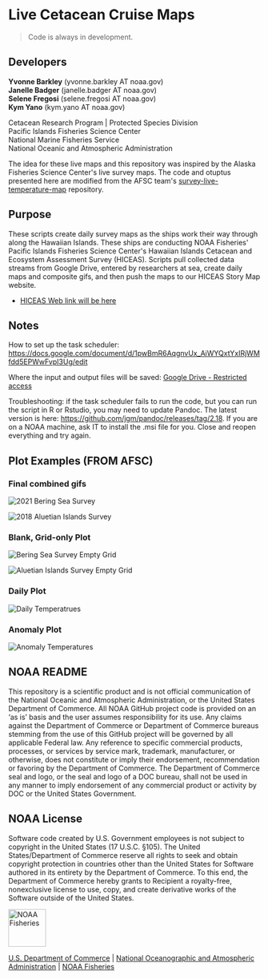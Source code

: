 # Live Cetacean Cruise Maps

> Code is always in development. 

## Developers

**Yvonne Barkley** (yvonne.barkley AT noaa.gov)  
**Janelle Badger** (janelle.badger AT noaa.gov)  
**Selene Fregosi** (selene.fregosi AT noaa.gov)   
**Kym Yano** (kym.yano AT noaa.gov)  

Cetacean Research Program | Protected Species Division  
Pacific Islands Fisheries Science Center  
National Marine Fisheries Service  
National Oceanic and Atmospheric Administration

The idea for these live maps and this repository was inspired by the Alaska Fisheries Science Center's live survey maps. The code and otuptus presented here are modified from the AFSC team's [survey-live-temperature-map](https://github.com/afsc-gap-products/survey-live-temperature-map) repository. 

## Purpose

These scripts create daily survey maps as the ships work their way through along the Hawaiian Islands. These ships are conducting NOAA Fisheries' Pacific Islands Fisheries Science Center's Hawaiian Islands Cetacean and Ecosystem Assessment Survey (HICEAS). Scripts pull collected data streams from Google Drive, entered by researchers at sea, create daily maps and composite gifs, and then push the maps to our HICEAS Story Map website.

 - [HICEAS Web link will be here](https://)


## Notes

How to set up the task scheduler: https://docs.google.com/document/d/1pwBmR6AqgnvUx_AiWYQxtYxIRjWMfdd5EPWwFvpI3Ug/edit

Where the input and output files will be saved: [Google Drive - Restricted access](https://drive.google.com/drive/u/0/folders/1okUHW9LRxXJ8T8Djxu_VUKV3LPmEMp6c)

Troubleshooting: if the task scheduler fails to run the code, but you can run the script in R or Rstudio, you may need to update Pandoc. The latest version is here: https://github.com/jgm/pandoc/releases/tag/2.18. If you are on a NOAA machine, ask IT to install the .msi file for you. Close and reopen everything and try again. 

## Plot Examples (FROM AFSC)

### Final combined gifs

![2021 Bering Sea Survey](./test/2021-08-16_daily.gif)

![2018 Aluetian Islands Survey](./test/2021-08-08_daily.gif)

### Blank, Grid-only Plot

![Bering Sea Survey Empty Grid](./test/_grid_bs.png)

![Aluetian Islands Survey Empty Grid](./test/_grid_ai.png)

### Daily Plot

![Daily Temperatrues](./test/2021-06-04_daily.png)

### Anomaly Plot

![Anomaly Temperatures](./test/2021-06-04_anom.png)

## NOAA README

This repository is a scientific product and is not official communication of the National Oceanic and Atmospheric Administration, or the United States Department of Commerce. All NOAA GitHub project code is provided on an ‘as is’ basis and the user assumes responsibility for its use. Any claims against the Department of Commerce or Department of Commerce bureaus stemming from the use of this GitHub project will be governed by all applicable Federal law. Any reference to specific commercial products, processes, or services by service mark, trademark, manufacturer, or otherwise, does not constitute or imply their endorsement, recommendation or favoring by the Department of Commerce. The Department of Commerce seal and logo, or the seal and logo of a DOC bureau, shall not be used in any manner to imply endorsement of any commercial product or activity by DOC or the United States Government.

## NOAA License

Software code created by U.S. Government employees is not subject to copyright in the United States (17 U.S.C. §105). The United States/Department of Commerce reserve all rights to seek and obtain copyright protection in countries other than the United States for Software authored in its entirety by the Department of Commerce. To this end, the Department of Commerce hereby grants to Recipient a royalty-free, nonexclusive license to use, copy, and create derivative works of the Software outside of the United States.

<img src="https://raw.githubusercontent.com/nmfs-general-modeling-tools/nmfspalette/main/man/figures/noaa-fisheries-rgb-2line-horizontal-small.png" height="75" alt="NOAA Fisheries">

[U.S. Department of Commerce](https://www.commerce.gov/) | [National
Oceanographic and Atmospheric Administration](https://www.noaa.gov) |
[NOAA Fisheries](https://www.fisheries.noaa.gov/)
